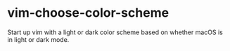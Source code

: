 # vim-choose-color-scheme

Start up vim with a light or dark color scheme based on whether macOS is in light or dark mode.
